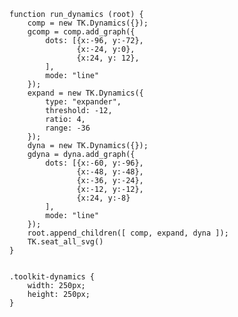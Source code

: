     function run_dynamics (root) {
        comp = new TK.Dynamics({});
        gcomp = comp.add_graph({
            dots: [{x:-96, y:-72},
                   {x:-24, y:0},
                   {x:24, y: 12},
            ],
            mode: "line"
        });
        expand = new TK.Dynamics({
            type: "expander",
            threshold: -12,
            ratio: 4,
            range: -36
        });
        dyna = new TK.Dynamics({});
        gdyna = dyna.add_graph({
            dots: [{x:-60, y:-96},
                   {x:-48, y:-48},
                   {x:-36, y:-24},
                   {x:-12, y:-12},
                   {x:24, y:-8}
            ],
            mode: "line"
        });
        root.append_children([ comp, expand, dyna ]);
        TK.seat_all_svg()
    }
<pre class='css prettyprint source'><code>
.toolkit-dynamics {
    width: 250px;
    height: 250px;
}
</code></pre>
<script> prepare_example(); </script>
